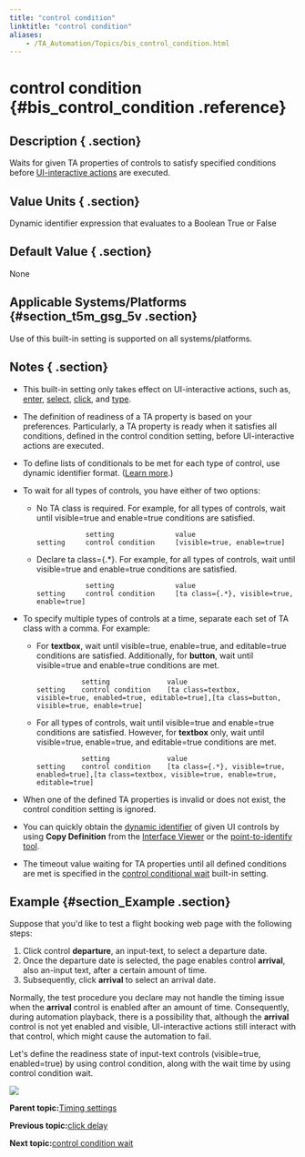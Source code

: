 ```yaml
--- 
title: "control condition"
linktitle: "control condition"
aliases: 
    - /TA_Automation/Topics/bis_control_condition.html
---
```

# control condition {#bis_control_condition .reference}

## Description { .section}

Waits for given TA properties of controls to satisfy specified conditions before [UI-interactive actions](timing_classifying_actions.html) are executed.

## Value Units { .section}

Dynamic identifier expression that evaluates to a Boolean True or False

## Default Value { .section}

None

## Applicable Systems/Platforms {#section_t5m_gsg_5v .section}

Use of this built-in setting is supported on all systems/platforms.

## Notes { .section}

-   This built-in setting only takes effect on UI-interactive actions, such as, [enter](bia_enter.html), [select](bia_select.html), [click](bia_click.html), and [type](bia_type.html).
-   The definition of readiness of a TA property is based on your preferences. Particularly, a TA property is ready when it satisfies all conditions, defined in the control condition setting, before UI-interactive actions are executed.
-   To define lists of conditionals to be met for each type of control, use dynamic identifier format. \([Learn more](../../TA_Help/Topics/The_test_language_dynamic_identifiers.html).\)
-   To wait for all types of controls, you have either of two options:
    -   No TA class is required. For example, for all types of controls, wait until visible=true and enable=true conditions are satisfied.

        ```
                    setting               value
        setting     control condition     [visible=true, enable=true]
        ```

    -   Declare ta class=\{.\*\}. For example, for all types of controls, wait until visible=true and enable=true conditions are satisfied.

        ```
                    setting               value
        setting     control condition     [ta class={.*}, visible=true, enable=true]
        ```

-   To specify multiple types of controls at a time, separate each set of TA class with a comma. For example:
    -   For **textbox**, wait until visible=true, enable=true, and editable=true conditions are satisfied. Additionally, for **button**, wait until visible=true and enable=true conditions are met.

        ```
                   setting              value
        setting    control condition    [ta class=textbox, visible=true, enabled=true, editable=true],[ta class=button, visible=true, enable=true]
        ```

    -   For all types of controls, wait until visible=true and enable=true conditions are satisfied. However, for **textbox** only, wait until visible=true, enable=true, and editable=true conditions are met.

        ```
                   setting              value
        setting    control condition    [ta class={.*}, visible=true, enabled=true],[ta class=textbox, visible=true, enable=true, editable=true]
        ```

-   When one of the defined TA properties is invalid or does not exist, the control condition setting is ignored.
-   You can quickly obtain the [dynamic identifier](../../TA_Help/Topics/The_test_language_dynamic_identifiers.md#note_g5t_bjt_rw) of given UI controls by using **Copy Definition** from the [Interface Viewer](../../TA_Help/Topics/Interface_def_Viewer.html) or the [point-to-identify tool](../../TA_Help/Topics/Interface_def_Viewer_identify.html).
-   The timeout value waiting for TA properties until all defined conditions are met is specified in the [control conditional wait](bis_control_condition_wait.html) built-in setting.

## Example {#section_Example .section}

Suppose that you'd like to test a flight booking web page with the following steps:

1.  Click control **departure**, an input-text, to select a departure date.
2.  Once the departure date is selected, the page enables control **arrival**, also an-input text, after a certain amount of time.
3.  Subsequently, click **arrival** to select an arrival date.

Normally, the test procedure you declare may not handle the timing issue when the **arrival** control is enabled after an amount of time. Consequently, during automation playback, there is a possibility that, although the **arrival** control is not yet enabled and visible, UI-interactive actions still interact with that control, which might cause the automation to fail.

Let's define the readiness state of input-text controls \(visible=true, enabled=true\) by using control condition, along with the wait time by using control condition wait.

![](../Images/bis_control_condition_pgm.png)

**Parent topic:**[Timing settings](../../TA_Automation/Topics/bis_timing.html)

**Previous topic:**[click delay](../../TA_Automation/Topics/bis_click_delay.html)

**Next topic:**[control condition wait](../../TA_Automation/Topics/bis_control_condition_wait.html)

